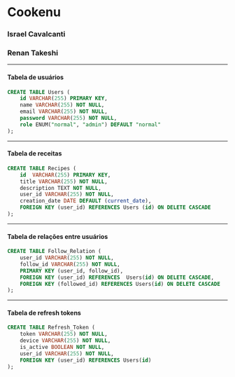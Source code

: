 # Cookenu

### **Israel Cavalcanti**

### **Renan Takeshi**

---

#### Tabela de usuários

```sql
CREATE TABLE Users (
	id VARCHAR(255) PRIMARY KEY,
    name VARCHAR(255) NOT NULL,
    email VARCHAR(255) NOT NULL,
    password VARCHAR(255) NOT NULL,
    role ENUM("normal", "admin") DEFAULT "normal"
);
```

---

#### Tabela de receitas

```sql
CREATE TABLE Recipes (
    id  VARCHAR(255) PRIMARY KEY,
    title VARCHAR(255) NOT NULL,
    description TEXT NOT NULL,
    user_id VARCHAR(255) NOT NULL,
    creation_date DATE DEFAULT (current_date),
    FOREIGN KEY (user_id) REFERENCES Users (id) ON DELETE CASCADE
);
```

---

#### Tabela de relações entre usuários

```sql
CREATE TABLE Follow_Relation (
	user_id VARCHAR(255) NOT NULL,
	follow_id VARCHAR(255) NOT NULL,
    PRIMARY KEY (user_id, follow_id),
	FOREIGN KEY (user_id) REFERENCES  Users(id) ON DELETE CASCADE,
	FOREIGN KEY (followed_id) REFERENCES Users(id) ON DELETE CASCADE
);
```

---

#### Tabela de refresh tokens

```sql
CREATE TABLE Refresh_Token (
	token VARCHAR(255) NOT NULL,
    device VARCHAR(255) NOT NULL,
    is_active BOOLEAN NOT NULL,
    user_id VARCHAR(255) NOT NULL,
    FOREIGN KEY (user_id) REFERENCES Users(id)
);
```
